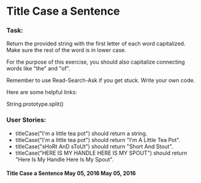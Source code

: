 # Title Case a Sentence

### Task:

Return the provided string with the first letter of each word capitalized. Make sure the rest of the word is in lower case.

For the purpose of this exercise, you should also capitalize connecting words like "the" and "of".

Remember to use Read-Search-Ask if you get stuck. Write your own code.

Here are some helpful links:

String.prototype.split()

### User Stories:

- titleCase("I'm a little tea pot") should return a string.
- titleCase("I'm a little tea pot") should return "I'm A Little Tea Pot".
- titleCase("sHoRt AnD sToUt") should return "Short And Stout".
- titleCase("HERE IS MY HANDLE HERE IS MY SPOUT") should return "Here Is My Handle Here Is My Spout".

#### Title Case a Sentence	May 05, 2016	May 05, 2016
